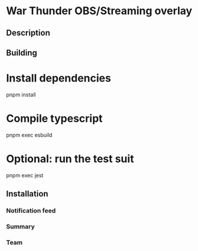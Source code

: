 # War Thunder OBS/Streaming overlay

## Description

## Building

>
# Install dependencies
pnpm install
# Compile typescript
pnpm exec esbuild
# Optional: run the test suit
pnpm exec jest

## Installation

### Notification feed

### Summary

### Team
